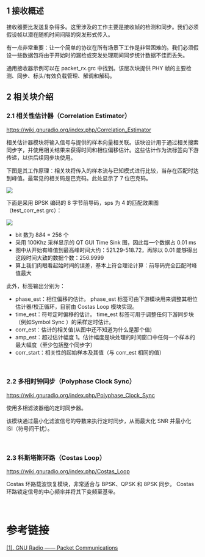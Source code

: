 

## 1 接收概述

接收器要比发送复杂得多。这里涉及的工作主要是接收帧的检测和同步。我们必须假设帧以潜在随机时间间隔的突发形式传入。

有一点非常重要：让一个简单的协议在所有场景下工作是非常困难的。我们必须假设一些数据包将由于开始时的漏检或突发处理期间同步统计数据不佳而丢失。

通用接收器示例可以在 packet_rx.grc 中找到。该层次块提供 PHY 帧的主要检测、同步、标头/有效负载管理、解调和解码。


## 2 相关块介绍
### 2.1 相关性估计器（Correlation Estimator）

https://wiki.gnuradio.org/index.php/Correlation_Estimator

相关估计器模块将输入信号与提供的样本向量相关联。该块设计用于通过相关搜索同步字，并使用相关结果来获得时间和相位偏移估计。这些估计作为流标签向下游传递，以供后续同步块使用。

下图是其工作原理：相关块将传入的样本流与已知模式进行比较，当存在匹配时达到峰值。最常见的相关码是巴克码。此处显示了 7 位巴克码。


![][p1]

下面是采用 BPSK 编码的 8 字节前导码，sps 为 4 的匹配效果图（test_corr_est.grc）：

![][p2]

- bit 数为 8*8*4 = 256 个
- 采用 100Khz 采样显示的 QT GUI Time Sink 图，因此每一个数据占 0.01 ms
- 图中从开始有峰值到最高峰时间大约：521.29-518.72，再除以 0.01 能够得出这段时间大致的数据个数：256.9999
- 算上我们肉眼看起始时间的误差，基本上符合理论计算：前导码完全匹配时峰值最大

此外，标签输出分别为：

- phase_est：相位偏移的估计。 phase_est 标签可由下游模块用来调整其相位估计器/校正循环，目前由 Costas Loop 模块实现。
- time_est：符号定时偏移的估计。 time_est 标签可用于调整任何下游同步块（例如Symbol Sync ）的采样定时估计。
- corr_est：估计的相关值(从图中还不知道为什么是那个值)
- amp_est：超过估计幅度 1。估计幅度是块处理的时间窗口中任何一个样本的最大幅度（至少包括整个同步字）
- corr_start：相关性的起始样本及其值（与 corr_est 相同的值）

</br>

### 2.2 多相时钟同步（Polyphase Clock Sync）

https://wiki.gnuradio.org/index.php/Polyphase_Clock_Sync

使用多相滤波器组的定时同步器。

该模块通过最小化滤波信号的导数来执行定时同步，从而最大化 SNR 并最小化 ISI（符号间干扰）。

</br>

### 2.3 科斯塔斯环路（Costas Loop）

https://wiki.gnuradio.org/index.php/Costas_Loop

Costas 环路载波恢复模块，非常适合与 BPSK、QPSK 和 8PSK 同步。 Costas 环路锁定信号的中心频率并将其下变频至基带。



</br>



# 参考链接


[[1]. GNU Radio —— Packet Communications][#1]



[#1]:https://www.gnuradio.org/doc/doxygen/page_packet_comms.html


[p1]:https://tuchuang.beautifulzzzz.com:3000/?path=/df/3cf09df390b654b11b2e913b24fd2f.gif
[p2]:https://tuchuang.beautifulzzzz.com:3000/?path=/c6/8ec1f9ad8c5896f7d163eb321be6b9.png


